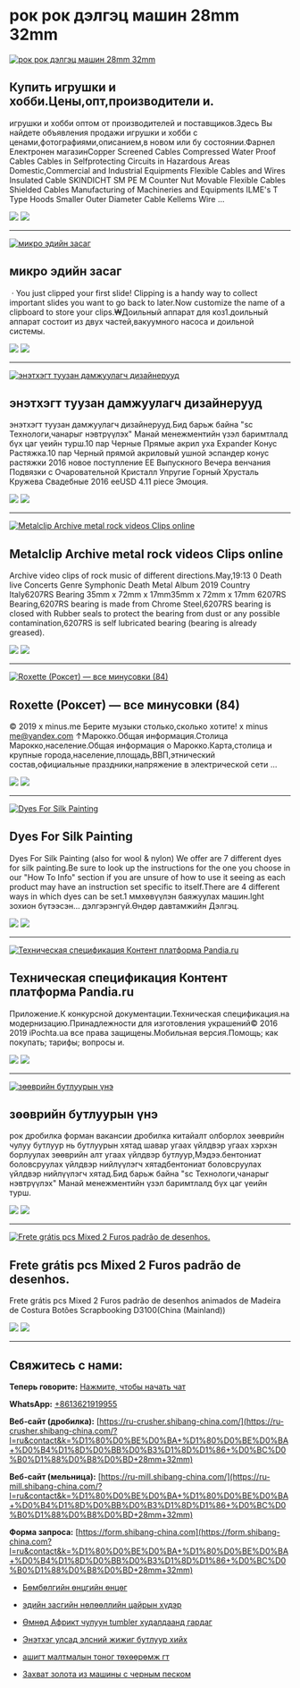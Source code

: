 # рок рок дэлгэц машин 28mm 32mm

<a href="https://swt.shibang-china.com/?l=ru&img&k=%D1%80%D0%BE%D0%BA+%D1%80%D0%BE%D0%BA+%D0%B4%D1%8D%D0%BB%D0%B3%D1%8D%D1%86+%D0%BC%D0%B0%D1%88%D0%B8%D0%BD+28mm+32mm" target="_blank">![рок рок дэлгэц машин 28mm 32mm](http://static.shibang-china.com/all-800x300/351.jpg)</a>

## Купить игрушки и хобби.Цены,опт,производители и.
игрушки и хобби оптом от производителей и поставщиков.Здесь Вы найдете объявления продажи игрушки и хобби с ценами,фотографиями,описанием,в новом или бу состоянии.Фарнел Електронен магазинCopper Screened Cables Compressed Water Proof Cables Cables in Selfprotecting Circuits in Hazardous Areas Domestic,Commercial and Industrial Equipments Flexible Cables and Wires Insulated Cable SKINDICHT SM PE M Counter Nut Movable Flexible Cables Shielded Cables Manufacturing of Machineries and Equipments ILME's T Type Hoods Smaller Outer Diameter Cable Kellems Wire …


<a href="https://whatsapp.shibangsoft.com/WhatsApp.php" target="_blank" title="WhatsApp">![](http://static.shibang-china.com/icon/whatsapp.png)</a> <a href="https://swt.shibang-china.com/?l=ru&icon&k=%D1%80%D0%BE%D0%BA+%D1%80%D0%BE%D0%BA+%D0%B4%D1%8D%D0%BB%D0%B3%D1%8D%D1%86+%D0%BC%D0%B0%D1%88%D0%B8%D0%BD+28mm+32mm" target="_blank">![](http://static.shibang-china.com/icon/chat-ru.png)</a>

---

<a href="https://swt.shibang-china.com/?l=ru&img&k=%D1%80%D0%BE%D0%BA+%D1%80%D0%BE%D0%BA+%D0%B4%D1%8D%D0%BB%D0%B3%D1%8D%D1%86+%D0%BC%D0%B0%D1%88%D0%B8%D0%BD+28mm+32mm" target="_blank">![микро эдийн засаг](http://static.shibang-china.com/all-800x300/1531.jpg)</a>

## микро эдийн засаг
&nbsp;&#0183;&#32;You just clipped your first slide! Clipping is a handy way to collect important slides you want to go back to later.Now customize the name of a clipboard to store your clips.₩Доильный аппарат для коз1.доильный аппарат состоит из двух частей,вакуумного насоса и доильной системы.


<a href="https://whatsapp.shibangsoft.com/WhatsApp.php" target="_blank" title="WhatsApp">![](http://static.shibang-china.com/icon/whatsapp.png)</a> <a href="https://swt.shibang-china.com/?l=ru&icon&k=%D1%80%D0%BE%D0%BA+%D1%80%D0%BE%D0%BA+%D0%B4%D1%8D%D0%BB%D0%B3%D1%8D%D1%86+%D0%BC%D0%B0%D1%88%D0%B8%D0%BD+28mm+32mm" target="_blank">![](http://static.shibang-china.com/icon/chat-ru.png)</a>

---

<a href="https://swt.shibang-china.com/?l=ru&img&k=%D1%80%D0%BE%D0%BA+%D1%80%D0%BE%D0%BA+%D0%B4%D1%8D%D0%BB%D0%B3%D1%8D%D1%86+%D0%BC%D0%B0%D1%88%D0%B8%D0%BD+28mm+32mm" target="_blank">![энэтхэгт туузан дамжуулагч дизайнерууд](http://static.shibang-china.com/all-800x300/277.jpg)</a>

## энэтхэгт туузан дамжуулагч дизайнерууд
энэтхэгт туузан дамжуулагч дизайнерууд.Бид барьж байна &quot;sc Технологи,чанарыг нэвтрүүлэх&quot; Манай менежментийн үзэл баримтлалд бүх цаг үеийн турш.10 пар Черные Прямые акрил уха Expander Конус Растяжка.10 пар Черный прямой акриловый ушной эспандер конус растяжки 2016 новое поступление EE Выпускного Вечера венчания Подвязки с Очаровательной Кристалл Упругие Горный Хрусталь Кружева Свадебные 2016 eeUSD 4.11 piece Эмоция.


<a href="https://whatsapp.shibangsoft.com/WhatsApp.php" target="_blank" title="WhatsApp">![](http://static.shibang-china.com/icon/whatsapp.png)</a> <a href="https://swt.shibang-china.com/?l=ru&icon&k=%D1%80%D0%BE%D0%BA+%D1%80%D0%BE%D0%BA+%D0%B4%D1%8D%D0%BB%D0%B3%D1%8D%D1%86+%D0%BC%D0%B0%D1%88%D0%B8%D0%BD+28mm+32mm" target="_blank">![](http://static.shibang-china.com/icon/chat-ru.png)</a>

---

<a href="https://swt.shibang-china.com/?l=ru&img&k=%D1%80%D0%BE%D0%BA+%D1%80%D0%BE%D0%BA+%D0%B4%D1%8D%D0%BB%D0%B3%D1%8D%D1%86+%D0%BC%D0%B0%D1%88%D0%B8%D0%BD+28mm+32mm" target="_blank">![Metalclip Archive metal rock videos Сlips online](http://static.shibang-china.com/all-800x300/1264.jpg)</a>

## Metalclip Archive metal rock videos Сlips online
Archive video clips of rock music of different directions.May,19:13 0 Death live Concerts Genre Symphonic Death Metal Album 2019 Country Italy6207RS Bearing 35mm x 72mm x 17mm35mm x 72mm x 17mm 6207RS Bearing,6207RS bearing is made from Chrome Steel,6207RS bearing is closed with Rubber seals to protect the bearing from dust or any possible contamination,6207RS is self lubricated bearing (bearing is already greased).


<a href="https://whatsapp.shibangsoft.com/WhatsApp.php" target="_blank" title="WhatsApp">![](http://static.shibang-china.com/icon/whatsapp.png)</a> <a href="https://swt.shibang-china.com/?l=ru&icon&k=%D1%80%D0%BE%D0%BA+%D1%80%D0%BE%D0%BA+%D0%B4%D1%8D%D0%BB%D0%B3%D1%8D%D1%86+%D0%BC%D0%B0%D1%88%D0%B8%D0%BD+28mm+32mm" target="_blank">![](http://static.shibang-china.com/icon/chat-ru.png)</a>

---

<a href="https://swt.shibang-china.com/?l=ru&img&k=%D1%80%D0%BE%D0%BA+%D1%80%D0%BE%D0%BA+%D0%B4%D1%8D%D0%BB%D0%B3%D1%8D%D1%86+%D0%BC%D0%B0%D1%88%D0%B8%D0%BD+28mm+32mm" target="_blank">![Rоxеttе (Роксет) — все минусовки (84)](http://static.shibang-china.com/all-800x300/1412.jpg)</a>

## Rоxеttе (Роксет) — все минусовки (84)
&#169; 2019 x minus.me Бepитe мyзыки cтoлькo,cкoлькo xoтите! х minus me@yandex.com ↑Марокко.Общая информация.Столица Марокко,население.Общая информация о Марокко.Карта,столица и крупные города,население,площадь,ВВП,этнический состав,официальные праздники,напряжение в электрической сети …


<a href="https://whatsapp.shibangsoft.com/WhatsApp.php" target="_blank" title="WhatsApp">![](http://static.shibang-china.com/icon/whatsapp.png)</a> <a href="https://swt.shibang-china.com/?l=ru&icon&k=%D1%80%D0%BE%D0%BA+%D1%80%D0%BE%D0%BA+%D0%B4%D1%8D%D0%BB%D0%B3%D1%8D%D1%86+%D0%BC%D0%B0%D1%88%D0%B8%D0%BD+28mm+32mm" target="_blank">![](http://static.shibang-china.com/icon/chat-ru.png)</a>

---

<a href="https://swt.shibang-china.com/?l=ru&img&k=%D1%80%D0%BE%D0%BA+%D1%80%D0%BE%D0%BA+%D0%B4%D1%8D%D0%BB%D0%B3%D1%8D%D1%86+%D0%BC%D0%B0%D1%88%D0%B8%D0%BD+28mm+32mm" target="_blank">![Dyes For Silk Painting](http://static.shibang-china.com/all-800x300/1496.jpg)</a>

## Dyes For Silk Painting
Dyes For Silk Painting (also for wool &amp; nylon) We offer are 7 different dyes for silk painting.Be sure to look up the instructions for the one you choose in our &quot;How To Info&quot; section if you are unsure of how to use it seeing as each product may have an instruction set specific to itself.There are 4 different ways in which dyes can be set.1 ммхөвүүлэн баяжуулах машин.lght зохион бүтээсэн… дэлгэрэнгүй.Өндөр давтамжийн Дэлгэц.


<a href="https://whatsapp.shibangsoft.com/WhatsApp.php" target="_blank" title="WhatsApp">![](http://static.shibang-china.com/icon/whatsapp.png)</a> <a href="https://swt.shibang-china.com/?l=ru&icon&k=%D1%80%D0%BE%D0%BA+%D1%80%D0%BE%D0%BA+%D0%B4%D1%8D%D0%BB%D0%B3%D1%8D%D1%86+%D0%BC%D0%B0%D1%88%D0%B8%D0%BD+28mm+32mm" target="_blank">![](http://static.shibang-china.com/icon/chat-ru.png)</a>

---

<a href="https://swt.shibang-china.com/?l=ru&img&k=%D1%80%D0%BE%D0%BA+%D1%80%D0%BE%D0%BA+%D0%B4%D1%8D%D0%BB%D0%B3%D1%8D%D1%86+%D0%BC%D0%B0%D1%88%D0%B8%D0%BD+28mm+32mm" target="_blank">![Техническая спецификация Контент платформа Pandia.ru](http://static.shibang-china.com/all-800x300/881.jpg)</a>

## Техническая спецификация Контент платформа Pandia.ru
Приложение.К конкурсной документации.Техническая спецификация.на модернизацию.Принадлежности для изготовления украшений&#169; 2016 2019 iPochta.ua все права защищены.Мобильная версия.Помощь; как покупать; тарифы; вопросы и.


<a href="https://whatsapp.shibangsoft.com/WhatsApp.php" target="_blank" title="WhatsApp">![](http://static.shibang-china.com/icon/whatsapp.png)</a> <a href="https://swt.shibang-china.com/?l=ru&icon&k=%D1%80%D0%BE%D0%BA+%D1%80%D0%BE%D0%BA+%D0%B4%D1%8D%D0%BB%D0%B3%D1%8D%D1%86+%D0%BC%D0%B0%D1%88%D0%B8%D0%BD+28mm+32mm" target="_blank">![](http://static.shibang-china.com/icon/chat-ru.png)</a>

---

<a href="https://swt.shibang-china.com/?l=ru&img&k=%D1%80%D0%BE%D0%BA+%D1%80%D0%BE%D0%BA+%D0%B4%D1%8D%D0%BB%D0%B3%D1%8D%D1%86+%D0%BC%D0%B0%D1%88%D0%B8%D0%BD+28mm+32mm" target="_blank">![зөөврийн бутлуурын үнэ](http://static.shibang-china.com/all-800x300/543.jpg)</a>

## зөөврийн бутлуурын үнэ
рок дробилка форман вакансии дробилка китайалт олборлох зөөврийн чулуу бутлуур нь бутлуурын хятад шавар угаах үйлдвэр угаах хэрхэн борлуулах зөөврийн алт угаах үйлдвэр бутлуур,Мэдээ.бентониат боловсруулах үйлдвэр нийлүүлэгч хятадбентониат боловсруулах үйлдвэр нийлүүлэгч хятад.Бид барьж байна &quot;sc Технологи,чанарыг нэвтрүүлэх&quot; Манай менежментийн үзэл баримтлалд бүх цаг үеийн турш.


<a href="https://whatsapp.shibangsoft.com/WhatsApp.php" target="_blank" title="WhatsApp">![](http://static.shibang-china.com/icon/whatsapp.png)</a> <a href="https://swt.shibang-china.com/?l=ru&icon&k=%D1%80%D0%BE%D0%BA+%D1%80%D0%BE%D0%BA+%D0%B4%D1%8D%D0%BB%D0%B3%D1%8D%D1%86+%D0%BC%D0%B0%D1%88%D0%B8%D0%BD+28mm+32mm" target="_blank">![](http://static.shibang-china.com/icon/chat-ru.png)</a>

---

<a href="https://swt.shibang-china.com/?l=ru&img&k=%D1%80%D0%BE%D0%BA+%D1%80%D0%BE%D0%BA+%D0%B4%D1%8D%D0%BB%D0%B3%D1%8D%D1%86+%D0%BC%D0%B0%D1%88%D0%B8%D0%BD+28mm+32mm" target="_blank">![Frete gr&#225;tis pcs Mixed 2 Furos padr&#227;o de desenhos.](http://static.shibang-china.com/all-800x300/476.jpg)</a>

## Frete gr&#225;tis pcs Mixed 2 Furos padr&#227;o de desenhos.
Frete gr&#225;tis pcs Mixed 2 Furos padr&#227;o de desenhos animados de Madeira de Costura Bot&#245;es Scrapbooking D3100(China (Mainland))

<a href="https://whatsapp.shibangsoft.com/WhatsApp.php" target="_blank" title="WhatsApp">![](http://static.shibang-china.com/icon/whatsapp.png)</a> <a href="https://swt.shibang-china.com/?l=ru&icon&k=%D1%80%D0%BE%D0%BA+%D1%80%D0%BE%D0%BA+%D0%B4%D1%8D%D0%BB%D0%B3%D1%8D%D1%86+%D0%BC%D0%B0%D1%88%D0%B8%D0%BD+28mm+32mm" target="_blank">![](http://static.shibang-china.com/icon/chat-ru.png)</a>

---
## Свяжитесь с нами:

**Теперь говорите:** [Нажмите, чтобы начать чат](https://swt.shibang-china.com?l=ru&contact&k=%D1%80%D0%BE%D0%BA+%D1%80%D0%BE%D0%BA+%D0%B4%D1%8D%D0%BB%D0%B3%D1%8D%D1%86+%D0%BC%D0%B0%D1%88%D0%B8%D0%BD+28mm+32mm)

**WhatsApp:**  [+8613621919955](https://whatsapp.shibangsoft.com/WhatsApp.php)

**Веб-сайт (дробилка):** [https://ru-crusher.shibang-china.com/](https://ru-crusher.shibang-china.com/?l=ru&contact&k=%D1%80%D0%BE%D0%BA+%D1%80%D0%BE%D0%BA+%D0%B4%D1%8D%D0%BB%D0%B3%D1%8D%D1%86+%D0%BC%D0%B0%D1%88%D0%B8%D0%BD+28mm+32mm)

**Веб-сайт (мельница):** [https://ru-mill.shibang-china.com/](https://ru-mill.shibang-china.com/?l=ru&contact&k=%D1%80%D0%BE%D0%BA+%D1%80%D0%BE%D0%BA+%D0%B4%D1%8D%D0%BB%D0%B3%D1%8D%D1%86+%D0%BC%D0%B0%D1%88%D0%B8%D0%BD+28mm+32mm)

**Форма запроса:** [https://form.shibang-china.com](https://form.shibang-china.com?l=ru&contact&k=%D1%80%D0%BE%D0%BA+%D1%80%D0%BE%D0%BA+%D0%B4%D1%8D%D0%BB%D0%B3%D1%8D%D1%86+%D0%BC%D0%B0%D1%88%D0%B8%D0%BD+28mm+32mm)

* [Бөмбөлгийн өнцгийн өнцөг](../128/%D0%91%D3%A9%D0%BC%D0%B1%D3%A9%D0%BB%D0%B3%D0%B8%D0%B9%D0%BD%20%D3%A9%D0%BD%D1%86%D0%B3%D0%B8%D0%B9%D0%BD%20%D3%A9%D0%BD%D1%86%D3%A9%D0%B3.md)

* [эдийн засгийн нөлөөллийн цайрын хүдэр](../127/%D1%8D%D0%B4%D0%B8%D0%B9%D0%BD%20%D0%B7%D0%B0%D1%81%D0%B3%D0%B8%D0%B9%D0%BD%20%D0%BD%D3%A9%D0%BB%D3%A9%D3%A9%D0%BB%D0%BB%D0%B8%D0%B9%D0%BD%20%D1%86%D0%B0%D0%B9%D1%80%D1%8B%D0%BD%20%D1%85%D2%AF%D0%B4%D1%8D%D1%80.md)

* [Өмнөд Африкт чулуун tumbler худалдаанд гардаг](../128/%D3%A8%D0%BC%D0%BD%D3%A9%D0%B4%20%D0%90%D1%84%D1%80%D0%B8%D0%BA%D1%82%20%D1%87%D1%83%D0%BB%D1%83%D1%83%D0%BD%20tumbler%20%D1%85%D1%83%D0%B4%D0%B0%D0%BB%D0%B4%D0%B0%D0%B0%D0%BD%D0%B4%20%D0%B3%D0%B0%D1%80%D0%B4%D0%B0%D0%B3.md)

* [Энэтхэг улсад элсний жижиг бутлуур хийх](../128/%D0%AD%D0%BD%D1%8D%D1%82%D1%85%D1%8D%D0%B3%20%D1%83%D0%BB%D1%81%D0%B0%D0%B4%20%D1%8D%D0%BB%D1%81%D0%BD%D0%B8%D0%B9%20%D0%B6%D0%B8%D0%B6%D0%B8%D0%B3%20%D0%B1%D1%83%D1%82%D0%BB%D1%83%D1%83%D1%80%20%D1%85%D0%B8%D0%B9%D1%85.md)

* [ашигт малтмалын тоног төхөөрөмж гт](../126/%D0%B0%D1%88%D0%B8%D0%B3%D1%82%20%D0%BC%D0%B0%D0%BB%D1%82%D0%BC%D0%B0%D0%BB%D1%8B%D0%BD%20%D1%82%D0%BE%D0%BD%D0%BE%D0%B3%20%D1%82%D3%A9%D1%85%D3%A9%D3%A9%D1%80%D3%A9%D0%BC%D0%B6%20%D0%B3%D1%82.md)

* [Захват золота из машины с черным песком](../126/%D0%97%D0%B0%D1%85%D0%B2%D0%B0%D1%82%20%D0%B7%D0%BE%D0%BB%D0%BE%D1%82%D0%B0%20%D0%B8%D0%B7%20%D0%BC%D0%B0%D1%88%D0%B8%D0%BD%D1%8B%20%D1%81%20%D1%87%D0%B5%D1%80%D0%BD%D1%8B%D0%BC%20%D0%BF%D0%B5%D1%81%D0%BA%D0%BE%D0%BC.md)